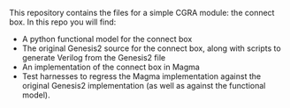 This repository contains the files for a simple CGRA module: the connect box. In this repo you will find:
* A python functional model for the connect box
* The original Genesis2 source for the connect box, along with scripts to generate Verilog from the Genesis2 file
* An implementation of the connect box in Magma
* Test harnesses to regress the Magma implementation against the original Genesis2 implementation (as well as against the functional model).

